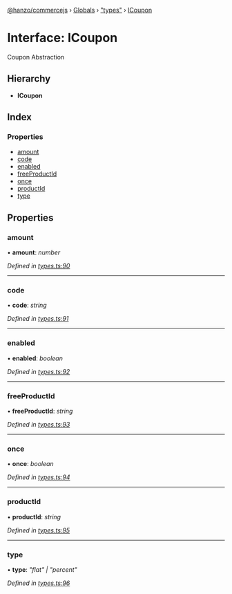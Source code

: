 [@hanzo/commercejs](../README.md) › [Globals](../globals.md) › ["types"](../modules/_types_.md) › [ICoupon](_types_.icoupon.md)

# Interface: ICoupon

Coupon Abstraction

## Hierarchy

* **ICoupon**

## Index

### Properties

* [amount](_types_.icoupon.md#amount)
* [code](_types_.icoupon.md#code)
* [enabled](_types_.icoupon.md#enabled)
* [freeProductId](_types_.icoupon.md#freeproductid)
* [once](_types_.icoupon.md#once)
* [productId](_types_.icoupon.md#productid)
* [type](_types_.icoupon.md#type)

## Properties

###  amount

• **amount**: *number*

*Defined in [types.ts:90](https://github.com/shopjs/commerce.js/blob/180f42a/src/types.ts#L90)*

___

###  code

• **code**: *string*

*Defined in [types.ts:91](https://github.com/shopjs/commerce.js/blob/180f42a/src/types.ts#L91)*

___

###  enabled

• **enabled**: *boolean*

*Defined in [types.ts:92](https://github.com/shopjs/commerce.js/blob/180f42a/src/types.ts#L92)*

___

###  freeProductId

• **freeProductId**: *string*

*Defined in [types.ts:93](https://github.com/shopjs/commerce.js/blob/180f42a/src/types.ts#L93)*

___

###  once

• **once**: *boolean*

*Defined in [types.ts:94](https://github.com/shopjs/commerce.js/blob/180f42a/src/types.ts#L94)*

___

###  productId

• **productId**: *string*

*Defined in [types.ts:95](https://github.com/shopjs/commerce.js/blob/180f42a/src/types.ts#L95)*

___

###  type

• **type**: *"flat" | "percent"*

*Defined in [types.ts:96](https://github.com/shopjs/commerce.js/blob/180f42a/src/types.ts#L96)*
